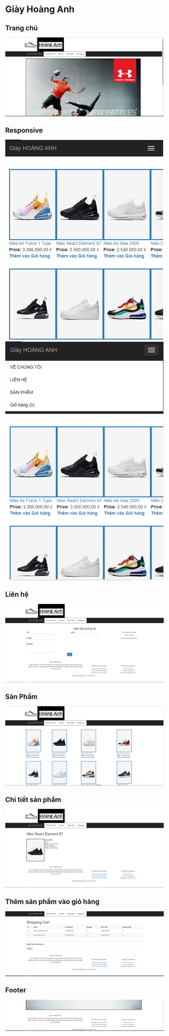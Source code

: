 # Giày Hoàng Anh
## Trang chủ

<img src="https://raw.githubusercontent.com/hoanganhpv/WebThuongMai/master/RMImages/Trangchu.PNG"/>

## Responsive

<img src="https://raw.githubusercontent.com/hoanganhpv/WebThuongMai/master/RMImages/Resp1.PNG"/>
<img src="https://raw.githubusercontent.com/hoanganhpv/WebThuongMai/master/RMImages/Resp2.PNG"/>

## Liên hệ

<img src="https://raw.githubusercontent.com/hoanganhpv/WebThuongMai/master/RMImages/Lienhe.PNG"/>

## Sản Phẩm

<img src="https://raw.githubusercontent.com/hoanganhpv/WebThuongMai/master/RMImages/SanPham.PNG"/>

## Chi tiết sản phẩm

<img src="https://raw.githubusercontent.com/hoanganhpv/WebThuongMai/master/RMImages/ChitietSP.PNG"/>

## Thêm sản phẩm vào giỏ hàng

<img src="https://raw.githubusercontent.com/hoanganhpv/WebThuongMai/master/RMImages/Giohang.PNG"/>

## Footer

<img src="https://raw.githubusercontent.com/hoanganhpv/WebThuongMai/master/RMImages/Footer.PNG"/>
